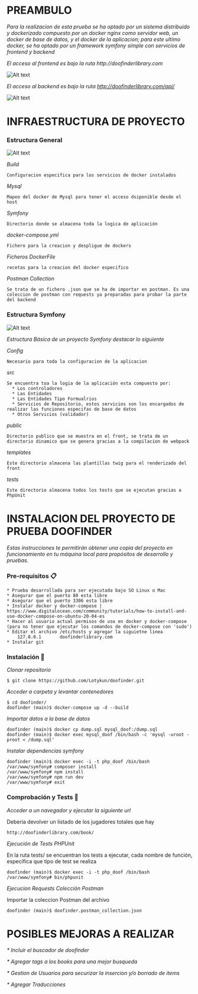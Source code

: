 # PREAMBULO
_Para la realizacion de esta prueba se ha optado por un sistema distribuido y dockerizado compuesto por un docker nginx como servidor web, un docker de base de datos, y el docker de la aplicacion; para este ultimo docker, se ha optado por un framework symfony simple con servicios de frontend y backend_

_El acceso al frontend es bajo la ruta http://doofinderlibrary.com_

![Alt text](readme_pics/screenshot1.png)

_El acceso al backend es bajo la ruta http://doofinderlibrary.com/api/_

![Alt text](readme_pics/screenshot2.png)
# INFRAESTRUCTURA DE PROYECTO
### Estructura General
![Alt text](readme_pics/folder1.png)

_Build_
```
Configuracion especifica para los servicios de docker instalados 
```
_Mysql_
```
Mapeo del docker de Mysql para tener el acceso dsiponible desde el host 
```
_Symfony_
```
Directorio donde se almacena toda la logica de aplicación  
```
_docker-compose.yml_
```
Fichero para la creacion y despligue de dockers  
```
_Ficheros DockerFile_
```
recetas para la creacion del docker especifico  
```
_Postman Collection_
```
Se trata de un fichero .json que se ha de importar en postman. Es una coleccion de postman con requests ya preparadas para probar la parte del backend  
```
### Estructura Symfony
![Alt text](readme_pics/folder2.png)

_Estructura Básica de un proyecto Symfony destacar lo siguiente_

_Config_
```
Necesario para toda la configuracion de la aplicacion  
```
_src_
```
Se encuentra toa la logia de la aplicación esta compuesto por:
  * Los controladores
  * Las Entidades
  * Las Entidades Tipo Formualrios
  * Servicios de Repositorio, estos servicios son los encargados de realizar las funciones especifas de base de datos
  * Otros Servicios (validador)    
```
_public_
```
Directorio publico que se muestra en el front, se trata de un directorio dinamico que se genera gracias a la compilacion de webpack      
```
_templates_
```
Este directorio almacena las plantillas twig para el renderizado del front      
```
_tests_
```
Este directorio almacena todos los tests que se ejecutan gracias a PhpUnit      
```
# INSTALACION DEL PROYECTO DE PRUEBA DOOFINDER
_Estas instrucciones te permitirán obtener una copia del proyecto en funcionamiento en tu máquina local para propósitos de desarrollo y pruebas._
### Pre-requisitos 📋
```
* Prueba desarrollada para ser ejecutada bajo SO Linux o Mac
* Asegurar que el puerto 80 esta libre 
* Asegurar que el puerto 3306 esta libre
* Instalar docker y docker-compose | https://www.digitalocean.com/community/tutorials/how-to-install-and-use-docker-compose-on-ubuntu-20-04-es
* Hacer al usuario actual permisos de uso en docker y docker-compose (para no tener que ejecutar los comandos de docker-compose con 'sudo')
* Editar el archivo /etc/hosts y agregar la siguietne linea
    127.0.0.1       doofinderlibrary.com
* Instalar git
```
### Instalación 🔧
_Clonar repositorio_
```
$ git clone https://github.com/Lotykun/doofinder.git
```
_Acceder a carpeta y levantar contenedores_
```
$ cd doofinder/
doofinder (main)$ docker-compose up -d --build
```
_Importar datos a la base de datos_
```
doofinder (main)$ docker cp dump.sql mysql_doof:/dump.sql
doofinder (main)$ docker exec mysql_doof /bin/bash -c 'mysql -uroot -proot < /dump.sql'
```
_Instalar dependencias symfony_
```
doofinder (main)$ docker exec -i -t php_doof /bin/bash
/var/www/symfony# composer install
/var/www/symfony# npm install
/var/www/symfony# npm run dev
/var/www/symfony# exit
```
### Comprobación y Tests 🔧
_Acceder a un navegador y ejecutar la siguiente url_

Deberia devolver un listado de los jugadores totales que hay
```
http://doofinderlibrary.com/book/
```
_Ejecución de Tests PHPUnit_

En la ruta tests/ se encuentran los tests a ejecutar, cada nombre de función, especifica que tipo de test se realiza
```
doofinder (main)$ docker exec -i -t php_doof /bin/bash
/var/www/symfony# bin/phpunit
```
_Ejecucion Requests Colección Postman_

Importar la coleccion Postman del archivo
```
doofinder (main)$ doofinder.postman_collection.json
```
# POSIBLES MEJORAS A REALIZAR
_* Incluir el buscador de doofinder_

_* Agregar tags a los books para una mejor busqueda_

_* Gestion de Usuarios para securizar la insercion y/o borrado de items_

_* Agregar Traducciones_
